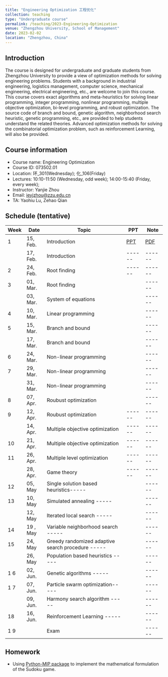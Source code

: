 ```yaml
---
title: "Engineering Optimization 工程优化"
collection: teaching
type: "Undergraduate course"
permalink: /teaching/2023-Engineering-Optimization
venue: "Zhengzhou University, School of Management"
date: 2023-02-02
location: "Zhengzhou, China"
---
```




## Introduction

The course is designed for undergraduate and graduate students from Zhengzhou University to provide a view of optimization methods for solving engineering problems. Students with a background in industrial engineering, logistics management, computer science, mechanical engineering, electrical engineering, etc., are welcome to join this course. This course covers exact algorithms and meta-heuristics for solving linear programming, integer programming, nonlinear programming, multiple objective optimization, bi-level programming, and robust optimization. The source code of branch and bound, genetic algorithm, neighborhood search heuristic, genetic programming, etc., are provided to help students understand the related theories. Advanced optimization methods for solving the combinatorial optimization problem, such as reinforcement Learning, will also be provided.


## Course information
- Course name: Engineering Optimization
- Course ID: 073502.01
- Location: 环\_301(Wednesday); 化\_106(Friday)
- Lectures:  10:10-11:50 (Wednesday, odd week); 14:00-15:40 (Friday, every week);
- Instructor: Yanjie Zhou 
- Email: [ieyjzhou@zzu.edu.cn](ieyjzhou@zzu.edu.cn)
- TA: Yaohiu Lu, Zehao Qian 

    
## Schedule (tentative)

|Week| Date | Topic| PPT 	 | Note | 
| ------ | ------ |-----| ------ | ------ |
| 1 |  15, Feb. | Introduction| [PPT]()| [PDF]() |
|   |  17, Feb. | Introduction| ------ | ------ |
| 2 |  24, Feb. |  Root finding| ------ | ------ |
| 3|   01, Mar.| Root finding| | ------ |
|   |  03, Mar. | System of equations || ------ |
| 4 |  10, Mar.|   Linear programming |  | ------ |
| 5|  15, Mar.|  Branch and bound|  | ------ |
|   | 17,  Mar. | Branch and bound|  | ------ |
| 6|   24, Mar.|  Non-linear programming | | ------ |
| 7|  29, Mar.| Non-linear programming |  | ------ |
|   | 31, Mar. |  Non-linear programming | | ------ |
| 8 | 07, Apr.  |  Roubust optimization|  | ------ |
| 9|  12, Apr. |  Roubust optimization| ------ | ------ |
|   | 14, Apr.  |  Multiple objective optimization| ------ | ------ |
| 10 |21, Apr. |  Multiple objective optimization| ------ | ------ |
| 11| 26, Apr. |  Multiple level optimization | ------ | ------ |
|   | 28, Apr.|  Game theory| ------ | ------ |
| 12 | 05, May  |   Single solution based heuristics-----|  | ------ |
| 13|  10, May |  Simulated annealing -----| | ------ |
|   |  12, May  |   Iterated local search -----| | ------ |
| 14 | 19 , May |    Variable neighborhood search -----| | ------ |
| 15|  24, May |    Greedy randomized adaptive search procedure -----| | ------ |
|   |  26, May  |    Population based heuristics -----| | ------ |
|1 6|  02, Jun. |    Genetic algorithms -----| | ------ |
|1 7|  07, Jun.|    Particle swarm optimization-----|  | ------ |
|   |  09, Jun.  |    Harmony search algorithm -----| | ------ |
| 18 |  16, Jun. |    Reinforcement Learning -----| | ------ |
|1 9|   |  Exam| | ------ |

## Homework

- Using [Python-MIP package](https://www.python-mip.com/) to implement the mathematical formulation of the Sudoku game.
